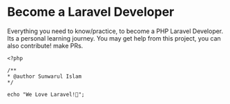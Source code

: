 # Become a Laravel Developer
Everything you need to know/practice, to become a PHP Laravel Developer. Its a personal learning journey. You may get help from this project, you can also contribute! make PRs.

```
<?php 

/**
* @author Sunwarul Islam
*/

echo "We Love Laravel!💓";

```

